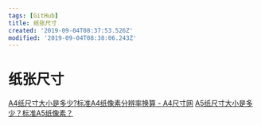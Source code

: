 ```yaml
---
tags: [GitHub]
title: 纸张尺寸
created: '2019-09-04T08:37:53.526Z'
modified: '2019-09-04T08:38:06.243Z'
---
```


# 纸张尺寸

[A4纸尺寸大小是多少?标准A4纸像素分辨率换算 - A4尺寸网](http://www.a4size.net/)
[A5纸尺寸大小是多少？标准A5纸像素？](http://www.a4size.net/A5zhichicun/)
